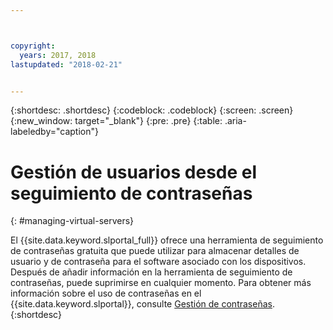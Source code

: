 ```yaml
---



copyright:
  years: 2017, 2018
lastupdated: "2018-02-21"


---
```


{:shortdesc: .shortdesc}
{:codeblock: .codeblock}
{:screen: .screen}
{:new_window: target="_blank"}
{:pre: .pre}
{:table: .aria-labeledby="caption"}


# Gestión de usuarios desde el seguimiento de contraseñas
{: #managing-virtual-servers}

El {{site.data.keyword.slportal_full}} ofrece una herramienta de seguimiento de contraseñas gratuita que puede utilizar para almacenar detalles de usuario y de contraseña para el software asociado con los dispositivos. Después de añadir información en la herramienta de seguimiento de contraseñas, puede suprimirse en cualquier momento. Para obtener más información sobre el uso de contraseñas en el {{site.data.keyword.slportal}}, consulte [Gestión de contraseñas](/docs/customer-portal/cpmanacctmanpw.html).
{:shortdesc}
